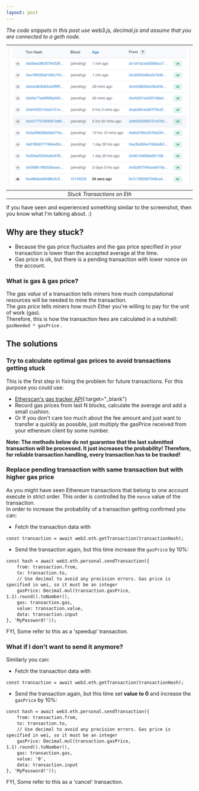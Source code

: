 ```yaml
---
layout: post
---
```

_The code snippets in this post use web3.js, decimal.js and assume that you are connected to a geth node._


| ![Ethereum transactions stuck on pending](/assets/blog/posts/2021-03-31-handling-stuck-ethereum-transactions/stuck-txs.png) |
|:--:| 
| *Stuck Transactions on Eth* |

If you have seen and experienced something similar to the screenshot, then you know what I'm talking about. :)

## Why are they stuck?
* Because the gas price fluctuates and the gas price specified in your transaction is lower than the accepted average at the time. 
* Gas price is ok, but there is a pending transaction with lower nonce on the account.

### What is gas & gas price?
The _gas value_ of a transaction tells miners how much computational resources will be needed to mine the transaction.  
The _gas price_ tells miners how much Ether you're willing to pay for the unit of work (gas).  
Therefore, this is how the transaction fees are calculated in a nutshell: `gasNeeded * gasPrice` .

## The solutions
### Try to calculate optimal gas prices to avoid transactions getting stuck
This is the first step in fixing the problem for future transactions. For this purpose you could use:
* [Etherscan's gas tracker API](https://etherscan.io/apis#gastracker){:target="_blank"}
* Record gas prices from last N blocks, calculate the average and add a small cushion.
* Or If you don't care too much about the fee amount and just want to transfer a quickly as possible, just multiply the gasPrice received from your ethereum client by some number.

**Note: The methods below do not guarantee that the last submitted transaction will be processed. It just increases the probability! Therefore, for reliable transaction handling, every transaction has to be tracked!**

### Replace pending transaction with same transaction but with higher gas price
As you might have seen Ethereum transactions that belong to one account execute in strict order. This order is controlled by the `nonce` value of the transaction.   
In order to increase the probability of a transaction getting confirmed you can:
* Fetch the transaction data with 
```
const transaction = await web3.eth.getTransaction(transactionHash);
```
* Send the transaction again, but this time increase the `gasPrice` by 10%: 
```
const hash = await web3.eth.personal.sendTransaction({
    from: transaction.from,
    to: transaction.to,
    // Use decimal to avoid any precision errors. Gas price is specified in wei, so it must be an integer
    gasPrice: Decimal.mul(transaction.gasPrice, 1.1).round().toNumber(), 
    gas: transaction.gas,
    value: transaction.value,
    data: transaction.input
}, 'MyPassword!'));
```
  
FYI, Some refer to this as a 'speedup' transaction.  

### What if I don't want to send it anymore?
Similarly you can:
* Fetch the transaction data with 
```
const transaction = await web3.eth.getTransaction(transactionHash);
```
* Send the transaction again, but this time set **value to 0** and increase the `gasPrice` by 10%: 
```
const hash = await web3.eth.personal.sendTransaction({
    from: transaction.from,
    to: transaction.to,
    // Use decimal to avoid any precision errors. Gas price is specified in wei, so it must be an integer
    gasPrice: Decimal.mul(transaction.gasPrice, 1.1).round().toNumber(), 
    gas: transaction.gas,
    value: '0',
    data: transaction.input
}, 'MyPassword!'));
```
  
FYI, Some refer to this as a 'cancel' transaction.  